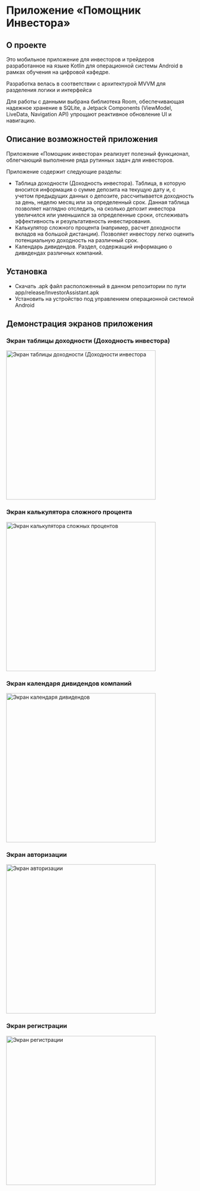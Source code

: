 # Приложение «Помощник Инвестора»
## О проекте
Это мобильное приложение для инвесторов и трейдеров разработанное на языке Kotlin для операционной системы Android в рамках обучения на цифровой кафедре. 

Разработка велась в соответствии с архитектурой MVVM для разделения логики и интерфейса

Для работы с данными выбрана библиотека Room, обеспечивающая
надежное хранение в SQLite, а Jetpack Components (ViewModel, LiveData, Navigation API) упрощают реактивное
обновление UI и навигацию. 
## Описание возможностей приложения
Приложение «Помощник инвестора» реализует полезный функционал, облегчающий выполнение ряда рутинных задач для инвесторов.

Приложение содержит следующие разделы:

- Таблица доходности (Доходность инвестора). Таблица, в которую вносится информация о сумме депозита на текущую дату и, с учетом предыдущих данных о депозите, рассчитывается доходность за день, неделю  месяц или за определенный срок. Данная таблица позволяет наглядно отследить, на сколько депозит инвестора увеличился или уменьшился за определенные сроки, отслеживать эффективность и результативность инвестирования.
- Калькулятор сложного процента (например, расчет доходности вкладов на большой дистанции). Позволяет инвестору легко оценить потенциальную доходность на различный срок.
- Календарь дивидендов. Раздел, содержащий информацию о дивидендах различных компаний.
## Установка
- Скачать .apk файл расположенный в данном репозитории по пути app/release/InvestorAssistant.apk
- Установить на устройство под управлением операционной системой Android
## Демонстрация экранов приложения
### Экран таблицы доходности (Доходность инвестора)
<img src="https://prusov-code.github.io/images/investor_assistant/investor_table.jpg" alt="Экран таблицы доходности (Доходности инвестора" width="400"/>

### Экран калькулятора сложного процента
<img src="https://prusov-code.github.io/images/investor_assistant/compound_interest.jpg" alt="Экран калькулятора сложных процентов" width="400"/>

### Экран календаря дивидендов компаний
<img src="https://prusov-code.github.io/images/investor_assistant/dividend_calendar.jpg" alt="Экран календаря дивидендов" width="400"/>

### Экран авторизации
<img src="https://prusov-code.github.io/images/investor_assistant/login.jpg" alt="Экран авторизации" width="400"/>

### Экран регистрации
<img src="https://prusov-code.github.io/images/investor_assistant/signup.jpg" alt="Экран регистрации" width="400"/>
